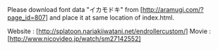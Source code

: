 Please download font data "イカモドキ" from [http://aramugi.com/?page_id=807] and place it at same location of index.html.

Website : [http://splatoon.nariakiiwatani.net/endrollercustom/]
Movie : [http://www.nicovideo.jp/watch/sm27142552]
